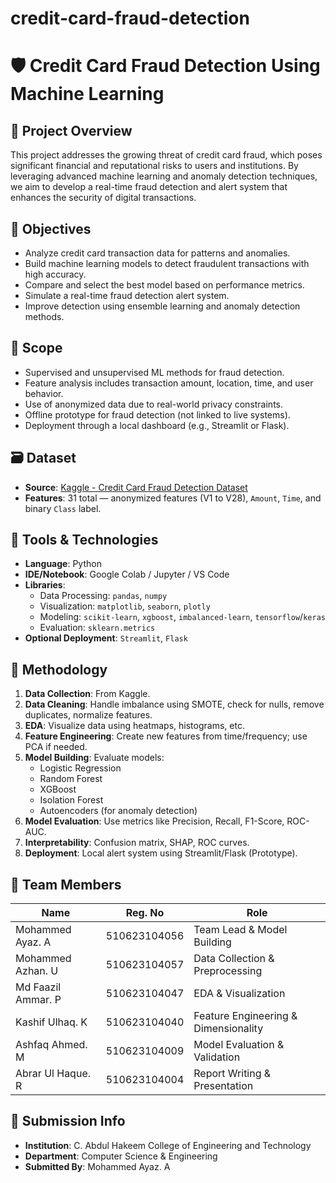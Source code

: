 # credit-card-fraud-detection

# 🛡️ Credit Card Fraud Detection Using Machine Learning

## 📄 Project Overview
This project addresses the growing threat of credit card fraud, which poses significant financial and reputational risks to users and institutions. By leveraging advanced machine learning and anomaly detection techniques, we aim to develop a real-time fraud detection and alert system that enhances the security of digital transactions.

## 🎯 Objectives
- Analyze credit card transaction data for patterns and anomalies.
- Build machine learning models to detect fraudulent transactions with high accuracy.
- Compare and select the best model based on performance metrics.
- Simulate a real-time fraud detection alert system.
- Improve detection using ensemble learning and anomaly detection methods.

## 📌 Scope
- Supervised and unsupervised ML methods for fraud detection.
- Feature analysis includes transaction amount, location, time, and user behavior.
- Use of anonymized data due to real-world privacy constraints.
- Offline prototype for fraud detection (not linked to live systems).
- Deployment through a local dashboard (e.g., Streamlit or Flask).

## 🗃️ Dataset
- **Source**: [Kaggle - Credit Card Fraud Detection Dataset](https://www.kaggle.com/datasets/mlg-ulb/creditcardfraud)
- **Features**: 31 total — anonymized features (V1 to V28), `Amount`, `Time`, and binary `Class` label.

## 🔧 Tools & Technologies
- **Language**: Python
- **IDE/Notebook**: Google Colab / Jupyter / VS Code
- **Libraries**:
  - Data Processing: `pandas`, `numpy`
  - Visualization: `matplotlib`, `seaborn`, `plotly`
  - Modeling: `scikit-learn`, `xgboost`, `imbalanced-learn`, `tensorflow`/`keras`
  - Evaluation: `sklearn.metrics`
- **Optional Deployment**: `Streamlit`, `Flask`

## 🧠 Methodology
1. **Data Collection**: From Kaggle.
2. **Data Cleaning**: Handle imbalance using SMOTE, check for nulls, remove duplicates, normalize features.
3. **EDA**: Visualize data using heatmaps, histograms, etc.
4. **Feature Engineering**: Create new features from time/frequency; use PCA if needed.
5. **Model Building**: Evaluate models:
   - Logistic Regression
   - Random Forest
   - XGBoost
   - Isolation Forest
   - Autoencoders (for anomaly detection)
6. **Model Evaluation**: Use metrics like Precision, Recall, F1-Score, ROC-AUC.
7. **Interpretability**: Confusion matrix, SHAP, ROC curves.
8. **Deployment**: Local alert system using Streamlit/Flask (Prototype).

## 👥 Team Members

| Name                  | Reg. No          | Role                                      |
|-----------------------|------------------|-------------------------------------------|
| Mohammed Ayaz. A      | 510623104056     | Team Lead & Model Building                |
| Mohammed Azhan. U    | 510623104057     | Data Collection & Preprocessing           |
| Md Faazil Ammar. P    | 510623104047     | EDA & Visualization                       |
| Kashif Ulhaq. K       | 510623104040     | Feature Engineering & Dimensionality      |
| Ashfaq Ahmed. M       | 510623104009     | Model Evaluation & Validation             |
| Abrar Ul Haque. R     | 510623104004     | Report Writing & Presentation             |

## 📅 Submission Info
- **Institution**: C. Abdul Hakeem College of Engineering and Technology
- **Department**: Computer Science & Engineering
- **Submitted By**: Mohammed Ayaz. A

